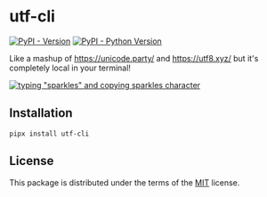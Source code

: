 # utf-cli

[![PyPI - Version](https://img.shields.io/pypi/v/utf-cli.svg)](https://pypi.org/project/utf-cli)
[![PyPI - Python Version](https://img.shields.io/pypi/pyversions/utf-cli.svg)](https://pypi.org/project/utf-cli)

Like a mashup of https://unicode.party/ and https://utf8.xyz/ but it's completely local in your terminal!

[![typing "sparkles" and copying sparkles character](https://asciinema.org/a/AvIxXnW2oLcRrGe7qyigDU87W.svg)](https://asciinema.org/a/AvIxXnW2oLcRrGe7qyigDU87W)

## Installation

```console
pipx install utf-cli
```

## License

This package is distributed under the terms of the [MIT](https://spdx.org/licenses/MIT.html) license.
